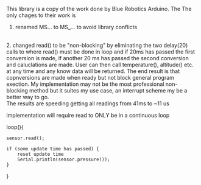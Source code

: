 This library is a copy of the work done by Blue Robotics Arduino. The The only chages to their work is
<br>
1. renamed MS... to MS_... to avoid library conflicts
<br>
2. changed read() to be "non-blocking" by eliminating the two delay(20) calls to where read() must be done in loop and if 20ms has passed the first
conversion is made, if another 20 ms has passed the second conversion and caluclations are made. User can then call temperature(), altitude() etc. at any time
and any know data will be returned. The end result is that copnversions are made when ready but not block general program exection. My implementation may not be
the most professional non-blocking method but it suites my use case, an interrupt scheme my be a better way to go.
<br>
The results are speeding getting all readings from 41ms to ~11 us

implementation will require read to ONLY be in a continuous loop 

loop(){
		
	sensor.read();
	
	if (some update time has passed) {
		reset update time
		Serial.println(sensor.pressure());
	}
}
